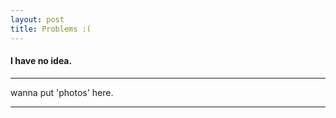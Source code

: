 ```yaml
---
layout: post
title: Problems :(
---
```


#### I have no idea.

***



wanna put 'photos' here.



***

